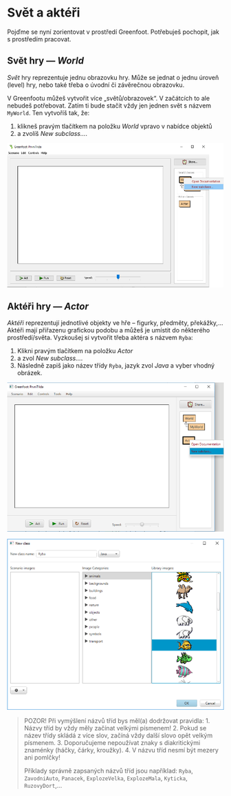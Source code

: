 # Svět a&nbsp;aktéři

Pojďme se nyní zorientovat v&nbsp;prostředí Greenfoot. Potřebuješ pochopit, jak s&nbsp;prostředím pracovat.

## Svět hry &mdash; _World_

_Svět_ hry reprezentuje jednu obrazovku hry. Může se jednat o&nbsp;jednu úroveň (level) hry, nebo také třeba o úvodní či závěrečnou obrazovku.

V Greenfootu můžeš vytvořit více „světů/obrazovek“. V&nbsp;začátcích to ale nebudeš potřebovat. Zatím ti bude stačit vždy jen jednen svět s&nbsp;názvem `MyWorld`. Ten vytvoříš tak, že:

1. klikneš pravým tlačítkem na položku _World_ vpravo v&nbsp;nabídce objektů 
2. a&nbsp;zvolíš _New subclass…_.

![Vytvoření prvního světa](../img/greenfoot-new-myworld.png)

## Aktéři hry &mdash; _Actor_

_Aktéři_ reprezentují jednotlivé objekty ve hře – figurky, předměty, překážky,... Aktéři mají přiřazenu grafickou podobu a můžeš je umístit do některého prostředí/světa.
Vyzkoušej si vytvořit třeba aktéra s&nbsp;názvem `Ryba`: 

1. Klikni pravým tlačítkem na položku _Actor_
2. a&nbsp;zvol _New subclass…_. 
3. Následně zapiš jako název třídy `Ryba`, jazyk zvol _Java_ a&nbsp;vyber vhodný obrázek.

![Vytvoření nového aktéra](../img/greenfoot-akter.png)

![Zadání názvu aktéra](../img/greenfoot-akter2.png)

> POZOR! Při vymýšlení názvů tříd bys měl(a) dodržovat pravidla:
>     1. Názvy tříd by vždy měly začínat velkými písmenem! 
>     2. Pokud se název třídy skládá z více slov, začíná vždy další slovo opět velkým písmenem.
>     3. Doporučujeme nepoužívat znaky s diakritickými znaménky (háčky, čárky, kroužky).
>     4. V názvu tříd nesmí být mezery ani pomlčky!
>  
> Příklady správně zapsaných názvů tříd jsou například: 
> `Ryba`, `ZavodniAuto`, `Panacek`, `ExplozeVelka`, `ExplozeMala`, `Kyticka`, `RuzovyDort`,...